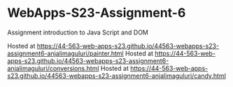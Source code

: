 
# WebApps-S23-Assignment-6
Assignment introduction to Java Script and DOM

Hosted at <https://44-563-web-apps-s23.github.io/44563-webapps-s23-assignment6-anjalimaguluri/painter.html>
Hosted at <https://44-563-web-apps-s23.github.io/44563-webapps-s23-assignment6-anjalimaguluri/conversions.html>
Hosted at <https://44-563-web-apps-s23.github.io/44563-webapps-s23-assignment6-anjalimaguluri/candy.html>
